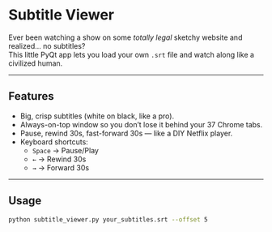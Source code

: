 # Subtitle Viewer

Ever been watching a show on some *totally legal* sketchy website and realized… no subtitles?  
This little PyQt app lets you load your own `.srt` file and watch along like a civilized human.  

---

## Features
- Big, crisp subtitles (white on black, like a pro).  
- Always-on-top window so you don’t lose it behind your 37 Chrome tabs.  
- Pause, rewind 30s, fast-forward 30s — like a DIY Netflix player.  
- Keyboard shortcuts:
  - `Space` → Pause/Play  
  - `←` → Rewind 30s  
  - `→` → Forward 30s  

---

## Usage
```bash
python subtitle_viewer.py your_subtitles.srt --offset 5

